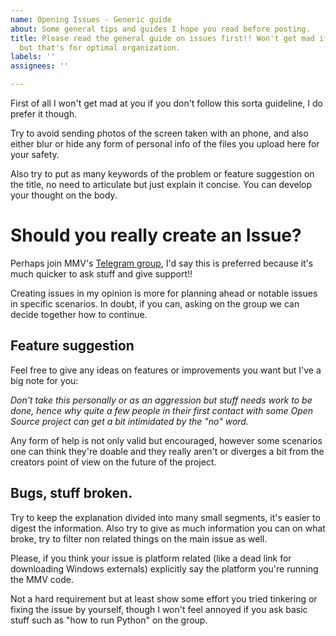 ```yaml
---
name: Opening Issues - Generic guide
about: Some general tips and guides I hope you read before posting.
title: Please read the general guide on issues first!! Won't get mad if you don't
  but that's for optimal organization.
labels: ''
assignees: ''

---
```


First of all I won't get mad at you if you don't follow this sorta guideline, I do prefer it though.

Try to avoid sending photos of the screen taken with an phone, and also either blur or hide any form of personal info of the files you upload here for your safety.

Also try to put as many keywords of the problem or feature suggestion on the title, no need to articulate but just explain it concise. You can develop your thought on the body.

# Should you really create an Issue?

Perhaps join MMV's [Telegram group](https://t.me/modular_music_visualizer), I'd say this is preferred because it's much quicker to ask stuff and give support!!

Creating issues in my opinion is more for planning ahead or notable issues in specific scenarios. In doubt, if you can, asking on the group we can decide together how to continue.

## Feature suggestion

Feel free to give any ideas on features or improvements you want but I've a big note for you:

_Don't take this personally or as an aggression but stuff needs work to be done, hence why quite a few people in their first contact with some Open Source project can get a bit intimidated by the "no" word._

Any form of help is not only valid but encouraged, however some scenarios one can think they're doable and they really aren't or diverges a bit from the creators point of view on the future of the project.

## Bugs, stuff broken.

Try to keep the explanation divided into many small segments, it's easier to digest the information. Also try to give as much information you can on what broke, try to filter non related things on the main issue as well.

Please, if you think your issue is platform related (like a dead link for downloading Windows externals) explicitly say the platform you're running the MMV code.

Not a hard requirement but at least show some effort you tried tinkering or fixing the issue by yourself, though I won't feel annoyed if you ask basic stuff such as "how to run Python" on the group.
